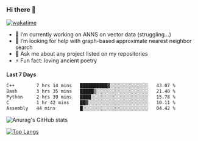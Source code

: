 ### Hi there 👋

[![wakatime](https://wakatime.com/badge/user/8906da98-c623-4aff-ac00-99cb42e09b38.svg)](https://wakatime.com/@8906da98-c623-4aff-ac00-99cb42e09b38)

- 🔭 I’m currently working on ANNS on vector data (struggling...)
- 🤔 I’m looking for help with graph-based approximate nearest neighbor search
- 💬 Ask me about any project listed on my repositories
- ⚡ Fun fact: loving ancient poetry


**Last 7 Days**
<!--START_SECTION:waka-->

```txt
C++        7 hrs 14 mins   ██████████▓░░░░░░░░░░░░░░   43.07 %
Bash       3 hrs 35 mins   █████▒░░░░░░░░░░░░░░░░░░░   21.40 %
Python     2 hrs 39 mins   ████░░░░░░░░░░░░░░░░░░░░░   15.78 %
C          1 hr 42 mins    ██▓░░░░░░░░░░░░░░░░░░░░░░   10.11 %
Assembly   44 mins         █░░░░░░░░░░░░░░░░░░░░░░░░   04.42 %
```

<!--END_SECTION:waka-->

![Anurag's GitHub stats](https://github-readme-stats.vercel.app/api?username=matchyc&count_private=true&show_icons=true&theme=vue)

[![Top Langs](https://github-readme-stats.vercel.app/api/top-langs/?username=matchyc&langs_count=4&&hide=perl,raku,html,javascript,shell,roff,prolog)](https://github.com/anuraghazra/github-readme-stats)
